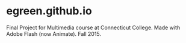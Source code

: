 # egreen.github.io
Final Project for Multimedia course at Connecticut College. 
Made with Adobe Flash (now Animate). 
Fall 2015.

